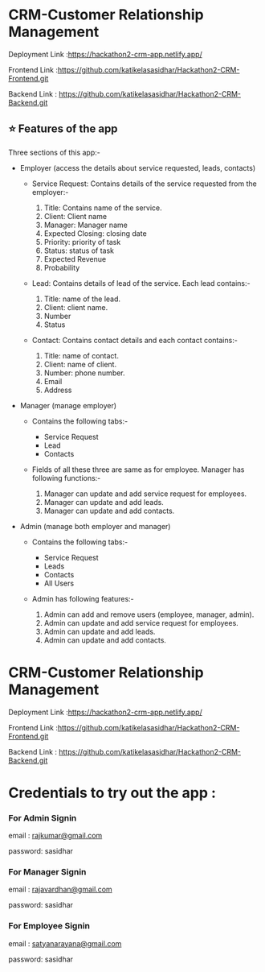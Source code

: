 # CRM-Customer Relationship Management


Deployment Link :https://hackathon2-crm-app.netlify.app/

Frontend Link :https://github.com/katikelasasidhar/Hackathon2-CRM-Frontend.git


Backend Link : https://github.com/katikelasasidhar/Hackathon2-CRM-Backend.git


## ⭐ Features of the app
Three sections of this app:-
- Employer (access the details about service requested, leads, contacts)
  - Service Request:
    Contains details of the service requested from the employer:-
    1. Title: Contains name of the service.
    2. Client: Client name
    3. Manager: Manager name
    4. Expected Closing: closing date
    5. Priority: priority of task
    6. Status: status of task
    7. Expected Revenue
    8. Probability

  - Lead:
    Contains details of lead of the service. Each lead contains:-
    1. Title: name of the lead.
    2. Client: client name.
    3. Number
    4. Status

  - Contact:
    Contains contact details and each contact contains:-
    1. Title: name of contact.
    2. Client: name of client.
    3. Number: phone number.
    4. Email
    5. Address
  

- Manager (manage employer)
  - Contains the following tabs:-
    - Service Request
    - Lead
    - Contacts  
  
  - Fields of all these three are same as for employee. Manager has following functions:-
    1. Manager can update and add service request for employees.
    2. Manager can update and add leads.
    3. Manager can update and add contacts.


- Admin (manage both employer and manager)
  - Contains the following tabs:-
    - Service Request
    - Leads
    - Contacts
    - All Users

  - Admin has following features:-
    1. Admin can add and remove users (employee, manager, admin).
    2. Admin can update and add service request for employees.
    3. Admin can update and add leads.
    4. Admin can update and add contacts.



# CRM-Customer Relationship Management


Deployment Link :https://hackathon2-crm-app.netlify.app/

Frontend Link :https://github.com/katikelasasidhar/Hackathon2-CRM-Frontend.git


Backend Link : https://github.com/katikelasasidhar/Hackathon2-CRM-Backend.git


# Credentials to try out the app :


### For Admin Signin


email : rajkumar@gmail.com

password: sasidhar


### For Manager Signin


email : rajavardhan@gmail.com

password: sasidhar


### For Employee Signin


email : satyanarayana@gmail.com

password: sasidhar
